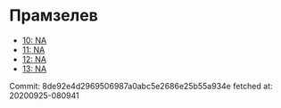 # Прамзелев
- [10: NA](10.md)
- [11: NA](11.md)
- [12: NA](12.md)
- [13: NA](13.md)

Commit: 8de92e4d2969506987a0abc5e2686e25b55a934e
 fetched at: 20200925-080941
